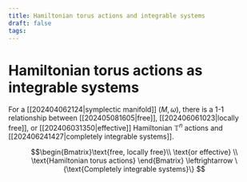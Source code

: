 ```yaml
---
title: Hamiltonian torus actions and integrable systems
draft: false
tags:
---
```

# Hamiltonian torus actions as integrable systems
For a [[202404062124|symplectic manifold]] $(M, \omega)$, there is a 1-1 relationship between [[202405081605|free]], [[202406061023|locally free]], or [[202406031350|effective]] Hamiltonian $\mathbb{T}^n$ actions and [[202406241427|completely integrable systems]]. 

$$\begin{Bmatrix}\text{free, locally free}\\ \text{or effective} \\
\text{Hamiltonian torus actions} \end{Bmatrix} \leftrightarrow \{\text{Completely integrable systems}\} $$

